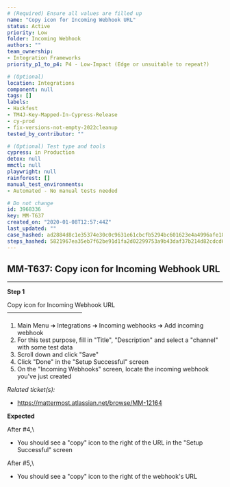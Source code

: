```yaml
---
# (Required) Ensure all values are filled up
name: "Copy icon for Incoming Webhook URL"
status: Active
priority: Low
folder: Incoming Webhook
authors: ""
team_ownership:
- Integration Frameworks
priority_p1_to_p4: P4 - Low-Impact (Edge or unsuitable to repeat?)

# (Optional)
location: Integrations
component: null
tags: []
labels:
- Hackfest
- TM4J-Key-Mapped-In-Cypress-Release
- cy-prod
- fix-versions-not-empty-2022cleanup
tested_by_contributor: ""

# (Optional) Test type and tools
cypress: in Production
detox: null
mmctl: null
playwright: null
rainforest: []
manual_test_environments:
- Automated - No manual tests needed

# Do not change
id: 3968336
key: MM-T637
created_on: "2020-01-08T12:57:44Z"
last_updated: ""
case_hashed: ad2884d8c1e35374e30c0c9631e61cbcfb5294bc601623e4a4996afe181f1ca13b0a8fdf3ffe40d5056960eff3e43057
steps_hashed: 5821967ea35eb7f62be91d1fa2d02299753a9b43daf37b214d82cdcd6a8f725506610ec7942bdfe15ab93f0978b9daaf
---
```


<!-- (Auto-generated) Based on frontmatter's "key" and "name" -->

## MM-T637: Copy icon for Incoming Webhook URL

---

**Step 1**

Copy icon for Incoming Webhook URL\
–––––––––––––––––––––––––

1. Main Menu ➜ Integrations ➜ Incoming webhooks ➜ Add incoming webhook
2. For this test purpose, fill in "Title", "Description" and select a "channel" with some test data
3. Scroll down and click "Save"
4. Click "Done" in the "Setup Successful" screen
5. On the "Incoming Webhooks" screen, locate the incoming webhook you've just created

_Related ticket(s):_

- <https://mattermost.atlassian.net/browse/MM-12164>

**Expected**

After #4,\\

- You should see a "copy" icon to the right of the URL in the "Setup Successful" screen

After #5,\\

- You should see a "copy" icon to the right of the webhook's URL
